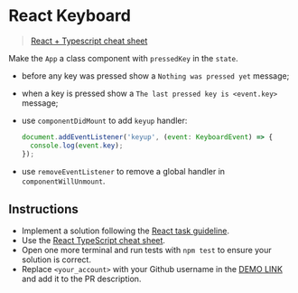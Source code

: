 # React Keyboard

> [React + Typescript cheat sheet](https://mate-academy.github.io/fe-program/js/extra/react-typescript)

Make the `App` a class component with `pressedKey` in the `state`.

- before any key was pressed show a `Nothing was pressed yet` message;
- when a key is pressed show a `The last pressed key is <event.key>` message;
- use `componentDidMount` to add `keyup` handler:

    ```js
    document.addEventListener('keyup', (event: KeyboardEvent) => {
      console.log(event.key);
    });
    ```

- use `removeEventListener` to remove a global handler in `componentWillUnmount`.

## Instructions

- Implement a solution following the [React task guideline](https://github.com/mate-academy/react_task-guideline#react-tasks-guideline).
- Use the [React TypeScript cheat sheet](https://mate-academy.github.io/fe-program/js/extra/react-typescript).
- Open one more terminal and run tests with `npm test` to ensure your solution is correct.
- Replace `<your_account>` with your Github username in the [DEMO LINK](https://vitmixG.github.io/react_keyboard/) and add it to the PR description.
